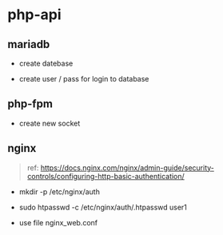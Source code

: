 # php-api

## mariadb

- create datebase

- create user / pass for login to database

## php-fpm

- create new socket

## nginx

> ref: https://docs.nginx.com/nginx/admin-guide/security-controls/configuring-http-basic-authentication/

- mkdir -p /etc/nginx/auth

- sudo htpasswd -c /etc/nginx/auth/.htpasswd user1
 
- use file nginx_web.conf
